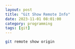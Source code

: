 ```yaml
---
layout: post
title: "Git Show Remote Info"
date: 2023-11-01 08:01:00
category: programming
tags: [git]
---
```


```bash
git remote show origin
```


[jekyll]: http://jekyllrb.com
[jekyll-gh]: https://github.com/jekyll/jekyll
[jekyll-help]: https://github.com/jekyll/jekyll-help


